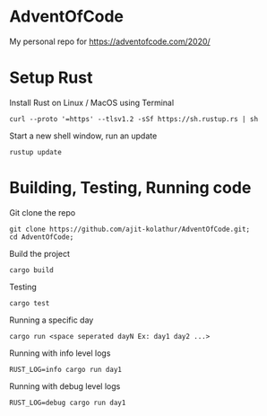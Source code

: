 # AdventOfCode
My personal repo for https://adventofcode.com/2020/

# Setup Rust
Install Rust on Linux / MacOS using Terminal

```
curl --proto '=https' --tlsv1.2 -sSf https://sh.rustup.rs | sh
```

Start a new shell window, run an update

```
rustup update
```

# Building, Testing, Running code
Git clone the repo

```
git clone https://github.com/ajit-kolathur/AdventOfCode.git;
cd AdventOfCode;
```

Build the project
```
cargo build
```

Testing

```
cargo test
```

Running a specific day

```
cargo run <space seperated dayN Ex: day1 day2 ...>
```

Running with info level logs

```
RUST_LOG=info cargo run day1
```

Running with debug level logs

```
RUST_LOG=debug cargo run day1
```
